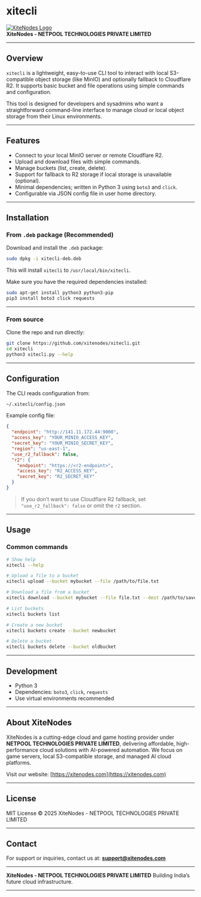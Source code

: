 # xitecli

[![XiteNodes Logo](https://billing.xitenodes.com/assets/img/logo.png)](https://xitenodes.com)  
**XiteNodes - NETPOOL TECHNOLOGIES PRIVATE LIMITED**

---

## Overview

`xitecli` is a lightweight, easy-to-use CLI tool to interact with local S3-compatible object storage (like MinIO) and optionally fallback to Cloudflare R2. It supports basic bucket and file operations using simple commands and configuration.

This tool is designed for developers and sysadmins who want a straightforward command-line interface to manage cloud or local object storage from their Linux environments.

---

## Features

- Connect to your local MinIO server or remote Cloudflare R2.
- Upload and download files with simple commands.
- Manage buckets (list, create, delete).
- Support for fallback to R2 storage if local storage is unavailable (optional).
- Minimal dependencies; written in Python 3 using `boto3` and `click`.
- Configurable via JSON config file in user home directory.

---

## Installation

### From `.deb` package (Recommended)

Download and install the `.deb` package:

```bash
sudo dpkg -i xitecli-deb.deb
````

This will install `xitecli` to `/usr/local/bin/xitecli`.

Make sure you have the required dependencies installed:

```bash
sudo apt-get install python3 python3-pip
pip3 install boto3 click requests
```

---

### From source

Clone the repo and run directly:

```bash
git clone https://github.com/xitenodes/xitecli.git
cd xitecli
python3 xitecli.py --help
```

---

## Configuration

The CLI reads configuration from:

```bash
~/.xitecli/config.json
```

Example config file:

```json
{
  "endpoint": "http://141.11.172.44:9000",
  "access_key": "YOUR_MINIO_ACCESS_KEY",
  "secret_key": "YOUR_MINIO_SECRET_KEY",
  "region": "us-east-1",
  "use_r2_fallback": false,
  "r2": {
    "endpoint": "https://<r2-endpoint>",
    "access_key": "R2_ACCESS_KEY",
    "secret_key": "R2_SECRET_KEY"
  }
}
```

> If you don’t want to use Cloudflare R2 fallback, set `"use_r2_fallback": false` or omit the `r2` section.

---

## Usage

### Common commands

```bash
# Show help
xitecli --help

# Upload a file to a bucket
xitecli upload --bucket mybucket --file /path/to/file.txt

# Download a file from a bucket
xitecli download --bucket mybucket --file file.txt --dest /path/to/save/

# List buckets
xitecli buckets list

# Create a new bucket
xitecli buckets create --bucket newbucket

# Delete a bucket
xitecli buckets delete --bucket oldbucket
```

---

## Development

* Python 3
* Dependencies: `boto3`, `click`, `requests`
* Use virtual environments recommended

---

## About XiteNodes

XiteNodes is a cutting-edge cloud and game hosting provider under **NETPOOL TECHNOLOGIES PRIVATE LIMITED**, delivering affordable, high-performance cloud solutions with AI-powered automation. We focus on game servers, local S3-compatible storage, and managed AI cloud platforms.

Visit our website: [https://xitenodes.com](https://xitenodes.com)

---

## License

MIT License © 2025 XiteNodes - NETPOOL TECHNOLOGIES PRIVATE LIMITED

---

## Contact

For support or inquiries, contact us at:
**[support@xitenodes.com](mailto:support@xitenodes.com)**

---

**XiteNodes - NETPOOL TECHNOLOGIES PRIVATE LIMITED**
Building India’s future cloud infrastructure.

---


